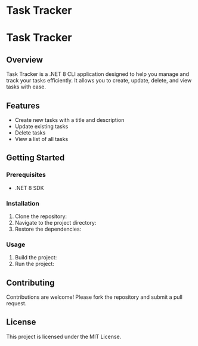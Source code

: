 # Task Tracker
# Task Tracker

## Overview
Task Tracker is a .NET 8 CLI application designed to help you manage and track your tasks efficiently. It allows you to create, update, delete, and view tasks with ease.

## Features
- Create new tasks with a title and description
- Update existing tasks
- Delete tasks
- View a list of all tasks

## Getting Started

### Prerequisites
- .NET 8 SDK

### Installation
1. Clone the repository:
2. Navigate to the project directory:
3. Restore the dependencies:
### Usage
1. Build the project:
2. Run the project:
## Contributing
Contributions are welcome! Please fork the repository and submit a pull request.

## License
This project is licensed under the MIT License.
